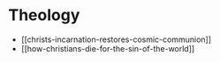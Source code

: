 # Theology

- [[christs-incarnation-restores-cosmic-communion]]
- [[how-christians-die-for-the-sin-of-the-world]]
